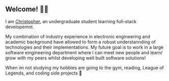 ## Welcome! 👋🏼

I am [Christopher](https://github.com/ChristopherJamesMoore), an undergraduate student learning full-stack developemnt.

My combination of industry experience in electronic engineering and academic background have allowed to form a robust understannding of technologies and their implementations. My future goal is to work in a large software eingineering department where I can meet new people and learn/ grow with my peers whilst developing well built software solutions!

When im not studying my hobbies are going to the gym, reading, League of Legends, and coding side projects 🤣
